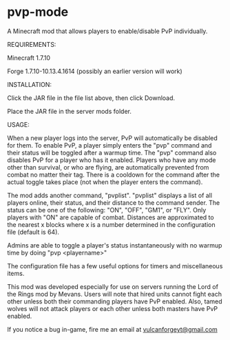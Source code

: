 # pvp-mode
A Minecraft mod that allows players to enable/disable PvP individually.

REQUIREMENTS:

Minecraft 1.7.10

Forge 1.7.10-10.13.4.1614 (possibly an earlier version will work)

INSTALLATION:

Click the JAR file in the file list above, then click Download.

Place the JAR file in the server mods folder.

USAGE:

When a new player logs into the server, PvP will automatically be disabled for them. To enable PvP, a player simply enters the "pvp"
command and their status will be toggled after a warmup time. The "pvp" command also disables PvP for a player who has it enabled.
Players who have any mode other than survival, or who are flying, are automatically prevented from combat no matter their tag.
There is a cooldown for the command after the actual toggle takes place (not when the player enters the command).

The mod adds another command, "pvplist". "pvplist" displays a list of all players online, their status, and their distance to the
command sender. The status can be one of the following: "ON", "OFF", "GM1", or "FLY". Only players with "ON" are capable of combat.
Distances are approximated to the nearest x blocks where x is a number determined in the configuration file (default is 64).

Admins are able to toggle a player's status instantaneously with no warmup time by doing "pvp \<playername>"

The configuration file has a few useful options for timers and miscellaneous items.

This mod was developed especially for use on servers running the Lord of the Rings mod by Mevans. Users will note that hired units cannot fight each other unless both their commanding players have PvP enabled. Also, tamed wolves will not attack players or each other unless both masters have PvP enabled.

If you notice a bug in-game, fire me an email at vulcanforgeyt@gmail.com
